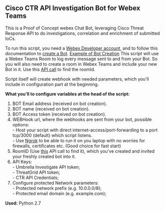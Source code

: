 ## **Cisco CTR API Investigation Bot for Webex Teams**

This is a Proof of Concept webex Chat Bot, leveraging Cisco Threat Response API to do investigations, correlation and enrichment of submitted IoCs.

To run this script, you need a [Webex Developer account](https://developer.webex.com/login), and to follow this documentation to [create a Bot](https://developer.webex.com/docs/bots). [Example of Bot Creation](https://developer.webex.com/blog/spark-bot-demo)
This script will use a Webex Teams Room to log every message sent to and from your Bot. So you will also need to create a room in Webex Teams and include your new Bot in it. Use this [API call](https://developer.webex.com/docs/api/v1/rooms/list-rooms) to find the roomId.

Script itself will create webhook with needed parameters, which you'll include in configuration part at the beginning.

**What you'll to configure variables at the head of the script:**

1. BOT Email address (received on bot creation).
2. BOT name (received on bot creation).
3. BOT Access token (received on bot creation).
4. WEBHook url, where the webhooks are sent from your bot, possible options:    
        - Host your script with direct internet-access/port-forwarding to a port tcp/3000 (default) which script listens.  
        - Use [Ngrok](https://ngrok.com/) to be able to run it on you laptop with no worries for firewalls, certificates etc. (Good choiсe for fast start)
4. RoomID (Use [this](https://developer.webex.com/docs/api/v1/rooms/list-rooms) API call to find it), which you've created and invited your freshly created bot into it.
5. API Keys:  
        - Umbrella Investigate API token;  
        - ThreatGrid API token;  
        - CTR API Credentials;
6. Configure protected Network parameters:  
        - Protected network prefix (e.g. 10.0.0.0/8);  
        - Protected email domain (e.g. example.com);
        
**Used:** Python 2.7